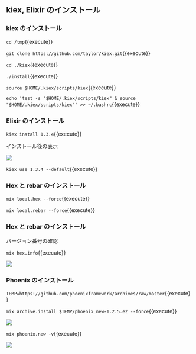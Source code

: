 ## kiex, Elixir のインストール

### kiex のインストール

`cd /tmp`{{execute}}

`git clone https://github.com/taylor/kiex.git`{{execute}}

`cd ./kiex`{{execute}}

`./install`{{execute}}

`source $HOME/.kiex/scripts/kiex`{{execute}}

`echo 'test -s "$HOME/.kiex/scripts/kiex" & source "$HOME/.kiex/scripts/kiex"' >> ~/.bashrc`{{execute}}

### Elixir のインストール

`kiex install 1.3.4`{{execute}}

インストール後の表示

![](https://i.gyazo.com/be87c3646d103dacccbf228981c1cdc7.png)

`kiex use 1.3.4 --default`{{execute}}

### Hex と rebar のインストール

`mix local.hex --force`{{execute}}

`mix local.rebar --force`{{execute}}

### Hex と rebar のインストール

バージョン番号の確認

`mix hex.info`{{execute}}

![](https://i.gyazo.com/01d6ab6c0f2a01df9bfe9a6b6d92aed3.png)

### Phoenix のインストール

`TEMP=https://github.com/phoenixframework/archives/raw/master`{{execute}}

`mix archive.install $TEMP/phoenix_new-1.2.5.ez --force`{{execute}}

![](https://i.gyazo.com/444f880be6577aeba455008d3debe2fa.png)

`mix phoenix.new -v`{{execute}}

![](https://i.gyazo.com/02bfb9f9c69d5c26606d50897827e217.png)

